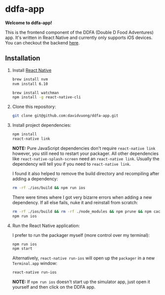 # ddfa-app

**Welcome to ddfa-app!**

This is the frontend component of the DDFA (Double D Food Adventures) app. It's written in React Native and currently only supports iOS devices. You can checkout the backend [here](https://github.com/davidvuong/ddfa-api).

## Installation

1. Install [React Native](https://facebook.github.io/react-native/docs/getting-started.html)

    ```bash
    brew install nvm
    nvm install 6.10

    brew install watchman
    npm install -g react-native-cli
    ```

1. Clone this repository:

    ```bash
    git clone git@github.com:davidvuong/ddfa-app.git
    ```

1. Install project dependencies:

    ```bash
    npm install
    react-native link
    ```

    **NOTE:** Pure JavaScript dependencies don't require `react-native link` however, you still need to restart your packager. All other dependencies like `react-native-splash-screen` need an `react-native link`. Usually the dependency will tell you if you need to `react-native link`.

    I found it also helped to remove the build directory and recompiling after adding a dependency:

    ```bash
    rm -rf ./ios/build && npm run ios
    ```

    There were times where I got very bizarre errors when adding a new dependency. If all else fails, nuke it and reinstall from scratch:

    ```bash
    rm -rf ./ios/build && rm -rf ./node_modules && npm prune && npm cache clean && npm i
    npm run ios
    ```

1. Run the React Native application:

    I prefer to run the packager myself (more control over my terminal):

    ```bash
    npm run ios
    npm start
    ```

    Alternatively, `react-native run-ios` will open up the `packager` in a new `Terminal.app` window:

    ```bash
    react-native run-ios
    ```

    **NOTE:** If `npm run ios` doesn't start up the simulator app, just open it yourself and then click on the DDFA app.
